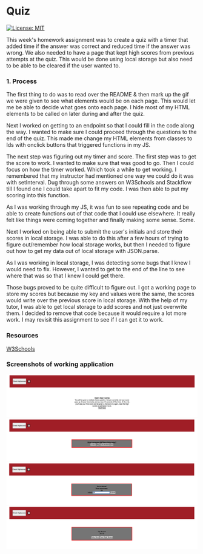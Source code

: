 # Quiz

[![License: MIT](https://img.shields.io/badge/License-MIT-yellow.svg)](https://opensource.org/licenses/MIT)

This week's homework assignment was to create a quiz with a timer that added time if the answer was correct and reduced time if the answer was wrong. We also needed to have a page that kept high scores from previous attempts at the quiz. This would be done using local storage but also need to be able to be cleared if the user wanted to.

### 1. Process

The first thing to do was to read over the README & then mark up the gif we were given to see what elements would be on each page. This would let me be able to decide what goes onto each page. I hide most of my HTML elements to be called on later during and after the quiz.

Next I worked on getting to an endpoint so that I could fill in the code along the way. I wanted to make sure I could proceed through the questions to the end of the quiz. This made me change my HTML elements from classes to Ids with onclick buttons that triggered functions in my JS.

The next step was figuring out my timer and score. The first step was to get the score to work. I wanted to make sure that was good to go. Then I could focus on how the timer worked. Which took a while to get working. I remembered that my instructor had mentioned one way we could do it was with setInterval. Dug through some answers on W3Schools and Stackflow till I found one I could take apart to fit my code. I was then able to put my scoring into this function.

As I was working through my JS, it was fun to see repeating code and be able to create functions out of that code that I could use elsewhere. It really felt like things were coming together and finally making some sense. Some.

Next I worked on being able to submit the user's initials and store their scores in local storage. I was able to do this after a few hours of trying to figure out/remember how local storage works, but then I needed to figure out how to get my data out of local storage with JSON.parse.

As I was working in local storage, I was detecting some bugs that I knew I would need to fix. However, I wanted to get to the end of the line to see where that was so that I knew I could get there.

Those bugs proved to be quite difficult to figure out. I got a working page to store my scores but because my key and values were the same, the scores would write over the previous score in local storage. With the help of my tutor, I was able to get local storage to add scores and not just overwrite them. I decided to remove that code because it would require a lot more work. I may revisit this assignment to see if I can get it to work.

### Resources

[W3Schools](https://www.w3schools.com/)

### Screenshots of working application

![Image](./assets/images/finishedSS-1.jpg)
![Image](./assets/images/finishedSS-2.jpg)
![Image](./assets/images/finishedSS-3.jpg)
![Image](./assets/images/finishedSS-4.jpg)
